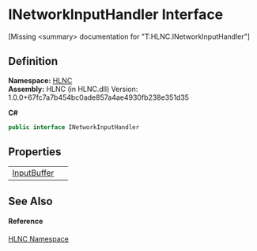 # INetworkInputHandler Interface


\[Missing &lt;summary&gt; documentation for "T:HLNC.INetworkInputHandler"\]



## Definition
**Namespace:** <a href="N_HLNC">HLNC</a>  
**Assembly:** HLNC (in HLNC.dll) Version: 1.0.0+67fc7a7b454bc0ade857a4ae4930fb238e351d35

**C#**
``` C#
public interface INetworkInputHandler
```



## Properties
<table>
<tr>
<td><a href="P_HLNC_INetworkInputHandler_InputBuffer">InputBuffer</a></td>
<td> </td></tr>
</table>

## See Also


#### Reference
<a href="N_HLNC">HLNC Namespace</a>  
